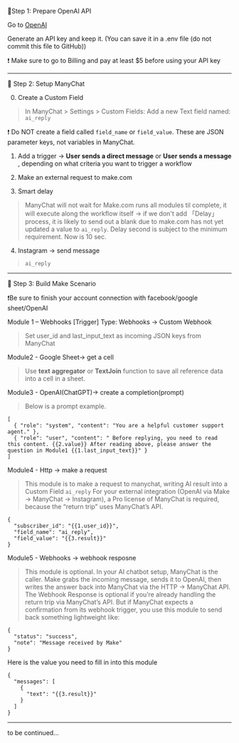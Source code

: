 🔐Step 1: Prepare OpenAI API


Go to [OpenAI](https://platform.openai.com/)

Generate an API key and keep it. (You can save it in a .env file (do not commit this file to GitHub))

❗ Make sure to go to Billing and pay at least $5 before using your API key

---

🧠 Step 2: Setup ManyChat

0. Create a Custom Field
> In ManyChat > Settings > Custom Fields:
> Add a new Text field named: `ai_reply`

❗ Do NOT create a field called `field_name` or `field_value`.
These are JSON parameter keys, not variables in ManyChat.

1. Add a trigger →  **User sends a direct message** or **User sends a message** , depending on what criteria you want to trigger a workflow
2. Make an external request to make.com

3. Smart delay 
> ManyChat will not wait for Make.com runs all modules til complete, it will execute along the workflow itself → if we don't add 「Delay」process, it is likely to send out a blank due to make.com has not yet updated a value to `ai_reply`. Delay second is subject to the minimum requirement. Now is 10 sec.

4. Instagram →  send message
> `ai_reply`

---
🔄 Step 3: Build Make Scenario

❗Be sure to finish your account connection with facebook/google sheet/OpenAI

Module 1 – Webhooks [Trigger]
Type: Webhooks → Custom Webhook

> Set user_id and last_input_text as incoming JSON keys from ManyChat

Module2 - Google Sheet→ get a cell

> Use **text aggregator** or **TextJoin** function to save all reference data into a cell in a sheet. 

Module3 - OpenAI(ChatGPT)→  create a completion(prompt)

> Below is a prompt example. 
```
[
  { "role": "system", "content": "You are a helpful customer support agent." },
  { "role": "user", "content": " Before replying, you need to read this content. {{2.value}} After reading above, please answer the question in Module1 {{1.last_input_text}}" }
]
```
Module4 - Http → make a request

> This module is to make a request to manychat, writing AI result into a Custom Field `ai_reply`
> For your external integration (OpenAI via Make → ManyChat → Instagram), a Pro license of ManyChat is required, because the “return trip” uses ManyChat’s API.
```
{
  "subscriber_id": "{{1.user_id}}",
  "field_name": "ai_reply", 
  "field_value": "{{3.result}}"
}
```
Module5 - Webhooks → webhook resposne

> This module is optional.
> In your AI chatbot setup, ManyChat is the caller.
> Make grabs the incoming message, sends it to OpenAI, then writes the answer back into ManyChat via the HTTP → ManyChat API.
> The Webhook Response is optional if you’re already handling the return trip via ManyChat’s API.
But if ManyChat expects a confirmation from its webhook trigger, you use this module to send back something lightweight like:
```
{
  "status": "success",
  "note": "Message received by Make"
}

```
Here is the value you need to fill in into this module
```
{
  "messages": [
    {
      "text": "{{3.result}}"
    }
  ]
}
```

---
to be continued...


